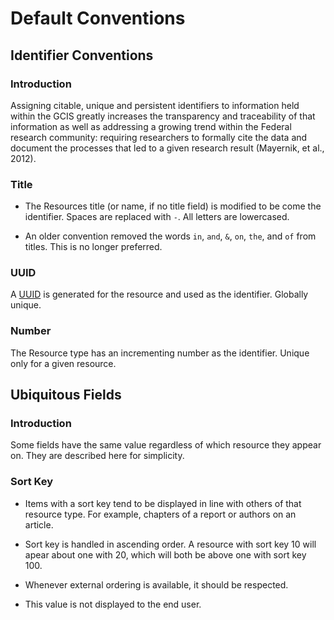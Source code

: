 # Default Conventions

## Identifier Conventions

### Introduction  
Assigning citable, unique and persistent identifiers to information held within the GCIS greatly increases the transparency and traceability of that
information as well as addressing a growing trend within the Federal research community: requiring researchers to formally cite the data and
document the processes that led to a given research result (Mayernik, et al., 2012).

### Title

- The Resources title (or name, if no title field) is modified to be come the
identifier. Spaces are replaced with `-`. All letters are lowercased.

- An older convention removed the words `in`, `and`, `&`, `on`, `the`, and `of` from titles. This is no longer preferred.

### UUID

A [UUID](../external_conventions/UUID.md) is generated for the resource and used as the identifier. Globally
unique.

### Number

The Resource type has an incrementing number as the identifier. Unique only for
a given resource.

## Ubiquitous Fields

### Introduction

Some fields have the same value regardless of which resource they appear on. They are described here for simplicity.

### Sort Key

- Items with a sort key tend to be displayed in line with others of that resource type. For example, chapters of a report or authors on an article. 

- Sort key is handled in ascending order. A resource with sort key 10 will apear about one with 20, which will both be above one with sort key 100.

- Whenever external ordering is available, it should be respected. 

- This value is not displayed to the end user.

